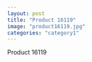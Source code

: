 ```yaml
---
layout: post
title: "Product 16119"
image: "product16119.jpg"
categories: "category1"
---
```

Product 16119

